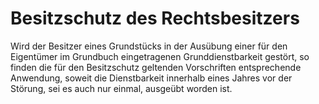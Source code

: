 # Besitzschutz des Rechtsbesitzers

Wird der Besitzer eines Grundstücks in der Ausübung einer für den Eigentümer im Grundbuch eingetragenen Grunddienstbarkeit gestört, so finden die für den Besitzschutz geltenden Vorschriften entsprechende Anwendung, soweit die Dienstbarkeit innerhalb eines Jahres vor der Störung, sei es auch nur einmal, ausgeübt worden ist.